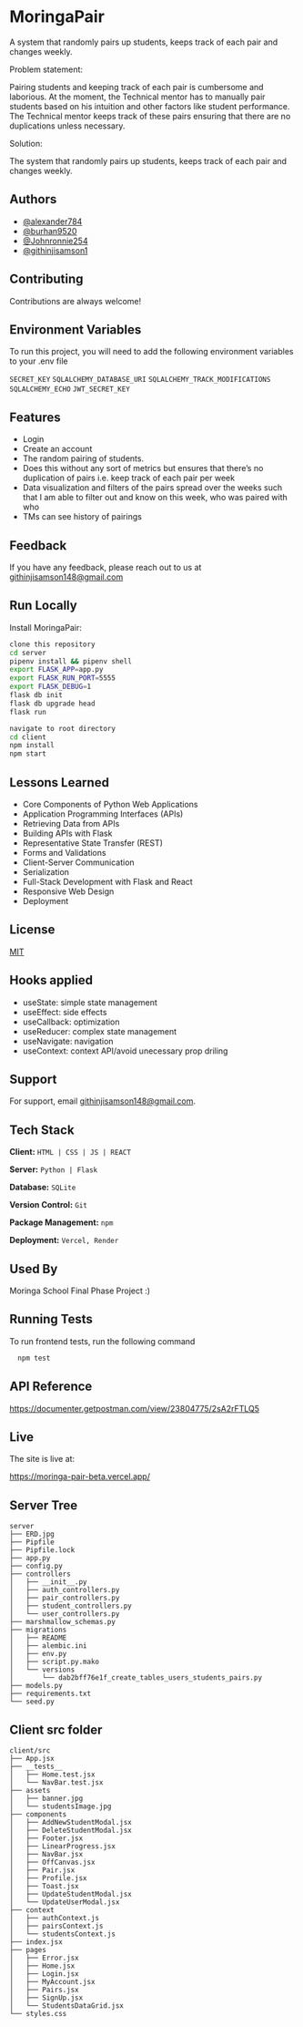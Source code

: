 
# MoringaPair

<p>A system that randomly pairs up students, keeps track of each pair and changes weekly.
</p>

Problem statement: 

Pairing students and keeping track of each pair is cumbersome and laborious. At the moment, the Technical mentor has to manually pair students based on his intuition and other factors like student performance. The Technical mentor keeps track of these pairs ensuring that there are no duplications unless necessary.

Solution: 

The system that randomly pairs up students, keeps track of each pair and changes weekly.



## Authors

- [@alexander784](https://github.com/alexander784)
- [@burhan9520](https://github.com/burhan9520)
- [@Johnronnie254](https://github.com/Johnronnie254)
- [@githinjisamson1](https://www.github.com/githinjisamson1)


## Contributing

Contributions are always welcome!




## Environment Variables

To run this project, you will need to add the following environment variables to your .env file

`SECRET_KEY`
`SQLALCHEMY_DATABASE_URI`
`SQLALCHEMY_TRACK_MODIFICATIONS`
`SQLALCHEMY_ECHO`
`JWT_SECRET_KEY`
## Features

- Login
- Create an account
- The random pairing of students. 
- Does this without any sort of metrics but ensures that there’s no duplication of pairs i.e. keep track of each pair per week
- Data visualization and filters of the pairs spread over the weeks such that I am able to filter out and know on this week, who was paired with who
- TMs can see history of pairings


## Feedback

If you have any feedback, please reach out to us at githinjisamson148@gmail.com


## Run Locally

Install MoringaPair:

```bash
clone this repository
cd server
pipenv install && pipenv shell
export FLASK_APP=app.py
export FLASK_RUN_PORT=5555
export FLASK_DEBUG=1
flask db init
flask db upgrade head
flask run

navigate to root directory
cd client
npm install
npm start

```
    
## Lessons Learned

- Core Components of Python Web Applications
- Application Programming Interfaces (APIs)
- Retrieving Data from APIs
- Building APIs with Flask
- Representative State Transfer (REST)
- Forms and Validations
- Client-Server Communication
- Serialization
- Full-Stack Development with Flask and React
- Responsive Web Design
- Deployment


## License

[MIT](https://choosealicense.com/licenses/mit/)


## Hooks applied

- useState: simple state management
- useEffect: side effects
- useCallback: optimization
- useReducer: complex state management
- useNavigate: navigation
- useContext: context API/avoid unecessary prop driling

## Support

For support, email githinjisamson148@gmail.com.


## Tech Stack

**Client:** ```HTML | CSS | JS | REACT```

**Server:** ```Python | Flask```

**Database:** ```SQLite```

**Version Control:** ```Git```

**Package Management:** ```npm```

**Deployment:** ```Vercel, Render```


## Used By

Moringa School Final Phase Project :)

## Running Tests

To run frontend tests, run the following command

```bash
  npm test
```


## API Reference

https://documenter.getpostman.com/view/23804775/2sA2rFTLQ5


## Live
The site is live at:

https://moringa-pair-beta.vercel.app/


## Server Tree

```
server
├── ERD.jpg
├── Pipfile
├── Pipfile.lock
├── app.py
├── config.py
├── controllers
│   ├── __init__.py
│   ├── auth_controllers.py
│   ├── pair_controllers.py
│   ├── student_controllers.py
│   └── user_controllers.py
├── marshmallow_schemas.py
├── migrations
│   ├── README
│   ├── alembic.ini
│   ├── env.py
│   ├── script.py.mako
│   └── versions
│       └── dab2bff76e1f_create_tables_users_students_pairs.py
├── models.py
├── requirements.txt
└── seed.py
```


## Client src folder

```
client/src
├── App.jsx
├── __tests__
│   ├── Home.test.jsx
│   └── NavBar.test.jsx
├── assets
│   ├── banner.jpg
│   └── studentsImage.jpg
├── components
│   ├── AddNewStudentModal.jsx
│   ├── DeleteStudentModal.jsx
│   ├── Footer.jsx
│   ├── LinearProgress.jsx
│   ├── NavBar.jsx
│   ├── OffCanvas.jsx
│   ├── Pair.jsx
│   ├── Profile.jsx
│   ├── Toast.jsx
│   ├── UpdateStudentModal.jsx
│   └── UpdateUserModal.jsx
├── context
│   ├── authContext.js
│   ├── pairsContext.js
│   └── studentsContext.js
├── index.jsx
├── pages
│   ├── Error.jsx
│   ├── Home.jsx
│   ├── Login.jsx
│   ├── MyAccount.jsx
│   ├── Pairs.jsx
│   ├── SignUp.jsx
│   └── StudentsDataGrid.jsx
└── styles.css
```
